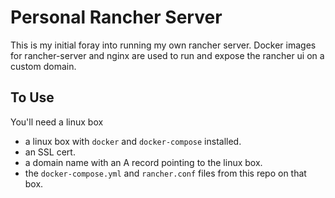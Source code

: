 # Personal Rancher Server

This is my initial foray into running my own rancher server. Docker images for rancher-server and nginx are used to run and expose the rancher ui on a custom domain.

## To Use

You'll need a linux box

- a linux box with `docker` and `docker-compose` installed.
- an SSL cert.
- a domain name with an A record pointing to the linux box.
- the `docker-compose.yml` and `rancher.conf` files from this repo on that box.







